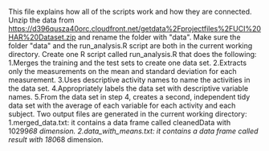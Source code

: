 This file explains how all of the scripts work and how they are connected.
Unzip the data from https://d396qusza40orc.cloudfront.net/getdata%2Fprojectfiles%2FUCI%20HAR%20Dataset.zip and rename the folder with "data".
Make sure the folder "data" and the run_analysis.R script are both in the current working directory.
Create one R script called run_analysis.R that does the following: 
    1.Merges the training and the test sets to create one data set.
    2.Extracts only the measurements on the mean and standard deviation for each measurement. 
    3.Uses descriptive activity names to name the activities in the data set.
    4.Appropriately labels the data set with descriptive variable names. 
    5.From the data set in step 4, creates a second, independent tidy data set with the average of each variable for each activity and each subject.
Two output files are generated in the current working directory:
    1.merged_data.txt: it contains a data frame called cleanedData with 10299*68 dimension.
    2.data_with_means.txt: it contains a data frame called result with 180*68 dimension.


